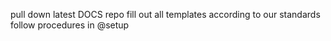 <!-- not meant for humans, for language model prompt -->

pull down latest DOCS repo
fill out all templates according to our standards
follow procedures in @setup



